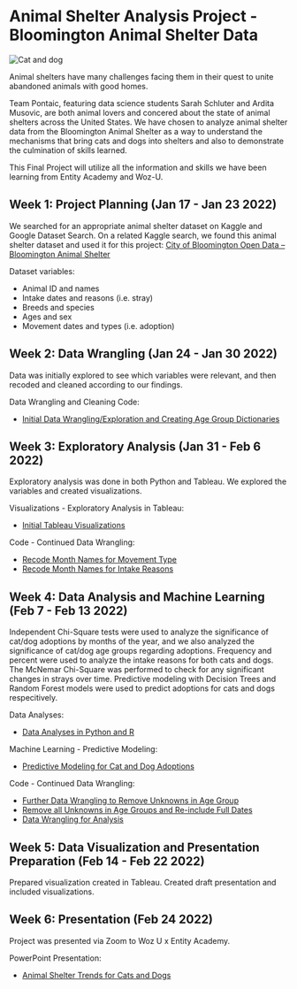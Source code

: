 # Animal Shelter Analysis Project - Bloomington Animal Shelter Data

![Cat and dog](https://images.freeimages.com/images/large-previews/ca0/greyhound-and-cat-1409547.jpg)

Animal shelters have many challenges facing them in their quest to unite abandoned animals with good homes. 

Team Pontaic, featuring data science students Sarah Schluter and Ardita Musovic, are both animal lovers and concered about the state of animal shelters across the United States. We have chosen to analyze animal shelter data from the Bloomington Animal Shelter as a way to understand the mechanisms that bring cats and dogs into shelters and also to demonstrate the culmination of skills learned.

This Final Project will utilize all the information and skills we have been learning from Entity Academy and Woz-U.
 
## Week 1: Project Planning (Jan 17 - Jan 23 2022)

We searched for an appropriate animal shelter dataset on Kaggle and Google Dataset Search. On a related Kaggle search, we found this animal shelter dataset and used it for this project: 
[City of Bloomington Open Data – Bloomington Animal Shelter](https://bloomington.data.socrata.com/dataset/Animal-Shelter-Animals/e245-r9ub)

Dataset variables:
* Animal ID and names
* Intake dates and reasons (i.e. stray)
* Breeds and species
* Ages and sex
* Movement dates and types (i.e. adoption)

## Week 2: Data Wrangling (Jan 24 - Jan 30 2022)

Data was initially explored to see which variables were relevant, and then recoded and cleaned according to our findings.

Data Wrangling and Cleaning Code:
* [Initial Data Wrangling/Exploration and Creating Age Group Dictionaries](https://github.com/ardita-m/Animal-Shelter-Analysis-Project/blob/main/Code/Data%20Wrangling/Data%20Wrangling%20-%20Animal%20Shelters.ipynb)

## Week 3: Exploratory Analysis (Jan 31 - Feb 6 2022)
Exploratory analysis was done in both Python and Tableau. We explored the variables and created visualizations. 

Visualizations - Exploratory Analysis in Tableau:
* [Initial Tableau Visualizations](https://github.com/ardita-m/Animal-Shelter-Analysis-Project/tree/main/Vizualizations/Initial)

Code - Continued Data Wrangling:
* [Recode Month Names for Movement Type](https://github.com/ardita-m/Animal-Shelter-Analysis-Project/blob/main/Code/Data%20Wrangling/AnimShelRecodeMonth.ipynb)
* [Recode Month Names for Intake Reasons](https://github.com/ardita-m/Animal-Shelter-Analysis-Project/blob/main/Code/Data%20Wrangling/shelterSplitByMonthRecoded.ipynb)

## Week 4: Data Analysis and Machine Learning (Feb 7 - Feb 13 2022)
Independent Chi-Square tests were used to analyze the significance of cat/dog adoptions by months of the year, and we also analyzed the significance of cat/dog age groups regarding adoptions. Frequency and percent were used to analyze the intake reasons for both cats and dogs. The McNemar Chi-Square was performed to check for any significant changes in strays over time.
Predictive modeling with Decision Trees and Random Forest models were used to predict adoptions for cats and dogs respecitively.

Data Analyses:
* [Data Analyses in Python and R](https://github.com/ardita-m/Animal-Shelter-Analysis-Project/tree/main/Code/Analyses)

Machine Learning - Predictive Modeling:
* [Predictive Modeling for Cat and Dog Adoptions](https://github.com/ardita-m/Animal-Shelter-Analysis-Project/tree/main/Code/Predictive%20Modeling)

Code - Continued Data Wrangling:
* [Further Data Wrangling to Remove Unknowns in Age Group](https://github.com/ardita-m/Animal-Shelter-Analysis-Project/blob/main/Code/Data%20Wrangling/MasterShelterPrep.ipynb)
* [Remove all Unknowns in Age Groups and Re-include Full Dates](https://github.com/ardita-m/Animal-Shelter-Analysis-Project/blob/main/Code/Data%20Wrangling/Updating%20to%20include%20full%20dates.ipynb)
* [Data Wrangling for Analysis](https://github.com/ardita-m/Animal-Shelter-Analysis-Project/blob/main/Code/Data%20Wrangling/Final%20Project%20-%20Data%20Wrangling%20Q2.ipynb)

## Week 5: Data Visualization and Presentation Preparation (Feb 14 - Feb 22 2022)
Prepared visualization created in Tableau. Created draft presentation and included visualizations.

## Week 6: Presentation (Feb 24 2022)
Project was presented via Zoom to Woz U x Entity Academy.

PowerPoint Presentation:
* [Animal Shelter Trends for Cats and Dogs](https://github.com/ardita-m/Animal-Shelter-Analysis-Project/tree/main/Presentation)
